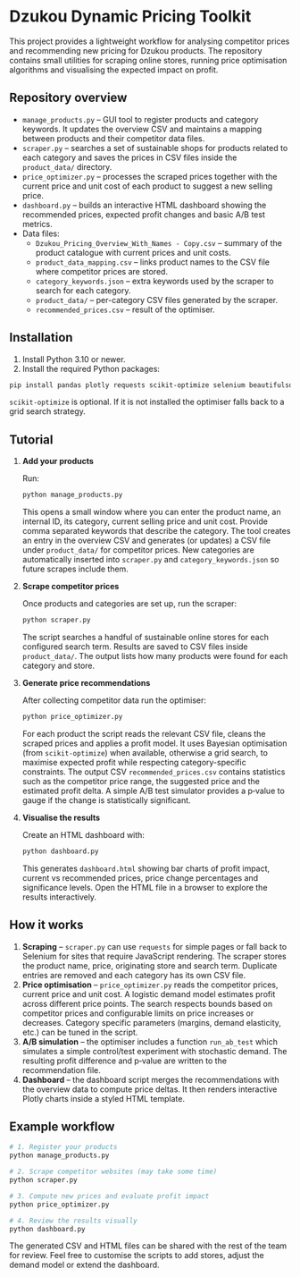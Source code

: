 # Dzukou Dynamic Pricing Toolkit

This project provides a lightweight workflow for analysing competitor prices and recommending new pricing for Dzukou products. The repository contains small utilities for scraping online stores, running price optimisation algorithms and visualising the expected impact on profit.

## Repository overview

- `manage_products.py` – GUI tool to register products and category keywords. It updates the overview CSV and maintains a mapping between products and their competitor data files.
- `scraper.py` – searches a set of sustainable shops for products related to each category and saves the prices in CSV files inside the `product_data/` directory.
- `price_optimizer.py` – processes the scraped prices together with the current price and unit cost of each product to suggest a new selling price.
- `dashboard.py` – builds an interactive HTML dashboard showing the recommended prices, expected profit changes and basic A/B test metrics.
- Data files:
  - `Dzukou_Pricing_Overview_With_Names - Copy.csv` – summary of the product catalogue with current prices and unit costs.
  - `product_data_mapping.csv` – links product names to the CSV file where competitor prices are stored.
  - `category_keywords.json` – extra keywords used by the scraper to search for each category.
  - `product_data/` – per-category CSV files generated by the scraper.
  - `recommended_prices.csv` – result of the optimiser.

## Installation

1. Install Python 3.10 or newer.
2. Install the required Python packages:

```bash
pip install pandas plotly requests scikit-optimize selenium beautifulsoup4
```

`scikit-optimize` is optional. If it is not installed the optimiser falls back to a grid search strategy.

## Tutorial

1. **Add your products**
   
   Run:
   ```bash
   python manage_products.py
   ```
   This opens a small window where you can enter the product name, an internal ID, its category, current selling price and unit cost. Provide comma separated keywords that describe the category. The tool creates an entry in the overview CSV and generates (or updates) a CSV file under `product_data/` for competitor prices. New categories are automatically inserted into `scraper.py` and `category_keywords.json` so future scrapes include them.

2. **Scrape competitor prices**
   
   Once products and categories are set up, run the scraper:
   ```bash
   python scraper.py
   ```
   The script searches a handful of sustainable online stores for each configured search term. Results are saved to CSV files inside `product_data/`. The output lists how many products were found for each category and store.

3. **Generate price recommendations**
   
   After collecting competitor data run the optimiser:
   ```bash
   python price_optimizer.py
   ```
   For each product the script reads the relevant CSV file, cleans the scraped prices and applies a profit model. It uses Bayesian optimisation (from `scikit-optimize`) when available, otherwise a grid search, to maximise expected profit while respecting category-specific constraints. The output CSV `recommended_prices.csv` contains statistics such as the competitor price range, the suggested price and the estimated profit delta. A simple A/B test simulator provides a p‑value to gauge if the change is statistically significant.

4. **Visualise the results**
   
   Create an HTML dashboard with:
   ```bash
   python dashboard.py
   ```
   This generates `dashboard.html` showing bar charts of profit impact, current vs recommended prices, price change percentages and significance levels. Open the HTML file in a browser to explore the results interactively.

## How it works

1. **Scraping** – `scraper.py` can use `requests` for simple pages or fall back to Selenium for sites that require JavaScript rendering. The scraper stores the product name, price, originating store and search term. Duplicate entries are removed and each category has its own CSV file.
2. **Price optimisation** – `price_optimizer.py` reads the competitor prices, current price and unit cost. A logistic demand model estimates profit across different price points. The search respects bounds based on competitor prices and configurable limits on price increases or decreases. Category specific parameters (margins, demand elasticity, etc.) can be tuned in the script.
3. **A/B simulation** – the optimiser includes a function `run_ab_test` which simulates a simple control/test experiment with stochastic demand. The resulting profit difference and p‑value are written to the recommendation file.
4. **Dashboard** – the dashboard script merges the recommendations with the overview data to compute price deltas. It then renders interactive Plotly charts inside a styled HTML template.

## Example workflow

```bash
# 1. Register your products
python manage_products.py

# 2. Scrape competitor websites (may take some time)
python scraper.py

# 3. Compute new prices and evaluate profit impact
python price_optimizer.py

# 4. Review the results visually
python dashboard.py
```

The generated CSV and HTML files can be shared with the rest of the team for review. Feel free to customise the scripts to add stores, adjust the demand model or extend the dashboard.


